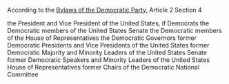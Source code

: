 According to the <a href="#https://democrats.org/wp-content/uploads/2018/10/DNC-Charter-Bylaws-8.25.18-with-Amendments.pdf">Bylaws of the Democratic Party</a>, Article 2 Section 4

the President and Vice President of the United States, if Democrats
the Democratic members of the United States Senate
the Democratic members of the House of Representatives
the Democratic Governors
former Democratic Presidents and Vice Presidents of the United States
former Democratic Majority and Minority Leaders of the United States Senate
former Democratic Speakers and Minority Leaders of the United States House of Representatives
former Chairs of the Democratic National Committee

